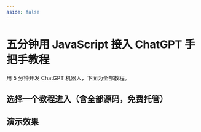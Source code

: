```yaml
---
aside: false
---
```


# 五分钟用 JavaScript 接入 ChatGPT 手把手教程

用 5 分钟开发 ChatGPT 机器人，下面为全部教程。

## 选择一个教程进入（含全部源码，免费托管）

<ListBoxContainer>
<ListBox
  title="开发钉钉 ChatGPT 机器人"
  link="https://aircode.cool/xspb3by9fs"
  description="将钉钉接入 ChatGPT，支持在单聊和群聊中和 ChatGPT 对话"
/>
<ListBox
  title="开发企业微信 ChatGPT 应用"
  link="https://aircode.cool/54fhemjpk2"
  description="开发一个企业微信应用，接入 ChatGPT 支持智能聊天"
/>
<ListBox
  title="开发飞书 ChatGPT 机器人"
  link="https://aircode.cool/q4y1msdim4"
  description="开发一个飞书机器人，不仅可以对话聊天，还可以接入 ChatGPT，变为一个智能助理"
/>
<ListBox
  title="iOS Siri 接入 ChatGPT"
  link="https://aircode.cool/828668wg5a"
  description="将 Siri 接入 ChatGPT，直接语音唤醒，并且支持连续对话"
/>
</ListBoxContainer>

## 演示效果

<ListBoxContainer>
<ListBox
  title="让钉钉机器人变成智能助理"
  link="https://aircode.cool/xspb3by9fs"
  imageURL="/_images/chatGPT-index/dingtalk-demo.jpeg"
  imageHeight=600
/>
<ListBox
  title="企业微信如何接入 ChatGPT"
  link="https://aircode.cool/54fhemjpk2"
  imageURL="/_images/chatGPT-index/wecom-demo.jpg"
  imageHeight=600
/>
<ListBox
  title="ChatGPT 机器人帮我找出代码中的漏洞"
  link="https://aircode.cool/q4y1msdim4"
  imageURL="/_images/chatGPT-index/feishu-demo.png"
  imageHeight=600
/>
<ListBox
  title="Siri 一下子变得聪明多了"
  link="https://aircode.cool/828668wg5a"
  imageURL="/_images/chatGPT-index/siri-demo.png"
  imageHeight=600
/>
</ListBoxContainer>
